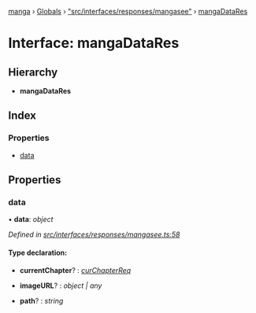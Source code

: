 [manga](../README.md) › [Globals](../globals.md) › ["src/interfaces/responses/mangasee"](../modules/_src_interfaces_responses_mangasee_.md) › [mangaDataRes](_src_interfaces_responses_mangasee_.mangadatares.md)

# Interface: mangaDataRes

## Hierarchy

* **mangaDataRes**

## Index

### Properties

* [data](_src_interfaces_responses_mangasee_.mangadatares.md#data)

## Properties

###  data

• **data**: *object*

*Defined in [src/interfaces/responses/mangasee.ts:58](https://github.com/tushar1210/manga-node/blob/fed3e48/src/interfaces/responses/mangasee.ts#L58)*

#### Type declaration:

* **currentChapter**? : *[curChapterReq](_src_interfaces_requests_mangasee_.curchapterreq.md)*

* **imageURL**? : *object | any*

* **path**? : *string*
